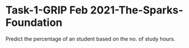# Task-1-GRIP Feb 2021-The-Sparks-Foundation
Predict the percentage of an student based on the no. of study hours.
